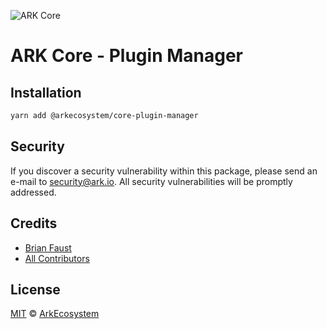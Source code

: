 ![ARK Core](https://i.imgur.com/1aP6F2o.png)

# ARK Core - Plugin Manager

## Installation

```bash
yarn add @arkecosystem/core-plugin-manager
```

## Security

If you discover a security vulnerability within this package, please send an e-mail to security@ark.io. All security vulnerabilities will be promptly addressed.

## Credits

- [Brian Faust](https://github.com/faustbrian)
- [All Contributors](../../../../contributors)

## License

[MIT](LICENSE) © [ArkEcosystem](https://ark.io)
